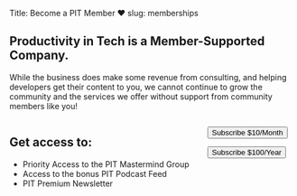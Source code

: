 Title: Become a PIT Member ❤️
slug: memberships

<h2 class="is-primary is-subtitle is-2">
Productivity in Tech is a <span class="has-text-weight-semi-bold is-italic">Member-Supported</span> Company. 
</h2>

<p class="subtitle is-4">
While the business does make some revenue from consulting, and helping developers get their content to you,
we cannot continue to grow the community and the services we offer without support from community members like you!  </p> 

<div class="columns is-centered">
<div class="column is-half box section">
<h2 class="is-subtitle has-text-primary">Get access to:</h2>
<ul class="list-group list-group-flush my-3">
<li class="list-group-item">Priority Access to the PIT Mastermind Group</li>
<li class="list-group-item">Access to the bonus PIT Podcast Feed</li>
<li class="list-group-item">PIT Premium Newsletter</li>
</ul>
</div>

<div class="my-3 column">
<!-- Load Stripe.js on your website. -->
<script src="https://js.stripe.com/v3"></script>

<!-- Create a button that your customers click to complete their purchase. Customize the styling to suit your branding. -->
<button
class="button is-primary-outline"
id="checkout-button-5d0bd868f033bf667526053f"
role="link">
Subscribe $10/Month
</button>

<button
class='button is-primary-outline'
id="checkout-button-pit-annual"
role="link">
Subscribe $100/Year
</button>
</div>
</div>

<script>
var stripe = Stripe('pk_live_kDLC8qiW74z3zUMfXQBjEfjD');
var monthlyCheckout = document.getElementById('checkout-button-5d0bd868f033bf667526053f');
monthlyCheckout.addEventListener('click', function () {
// When the customer clicks on the button, redirect
// them to Checkout.
stripe.redirectToCheckout({items: [{plan: '5d0bd868f033bf667526053f', quantity: 1}],

// Do not rely on the redirect to the successUrl for fulfilling
// purchases, customers may not always reach the success_url after
// a successful payment.
// Instead use one of the strategies described in
// https://stripe.com/docs/payments/checkout/fulfillment
successUrl: 'https://productivityintech.com',
cancelUrl: 'https://productivityintech.com',
})
.then(function (result) {
if (result.error) {
// If `redirectToCheckout` fails due to a browser or network
// error, display the localized error message to your customer.
var displayError = document.getElementById('error-message');
displayError.textContent = result.error.message;
}
});
});
</script>


<script>
var annualButton= document.getElementById('checkout-button-pit-annual');
annualButton.addEventListener('click', function () {
// When the customer clicks on the button, redirect
// them to Checkout.
stripe.redirectToCheckout({
items: [{plan: 'pit-annual', quantity: 1}],

// Do not rely on the redirect to the successUrl for fulfilling
// purchases, customers may not always reach the success_url after
// a successful payment.
// Instead use one of the strategies described in
// https://stripe.com/docs/payments/checkout/fulfillment
successUrl: 'https://productivityintech.com/',
cancelUrl: 'https://productivityintech.com/',
})
.then(function (result) {
if (result.error) {
// If `redirectToCheckout` fails due to a browser or network
// error, display the localized error message to your customer.
var displayError = document.getElementById('error-message');
displayError.textContent = result.error.message;
}
});
});
</script>
<div id="error-message" class="text-danger"></div>
</div>
